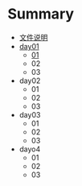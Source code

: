 # Summary

* [文件说明](README.md)
* [day01](chapter1.md)
  * [01](chapter1/01.md)
  * 02
  * 03
* day02
  * 01
  * 02
  * 03
* day03
  * 01
  * 02
  * 03
* dayo4
  * 01
  * 02
  * 03

